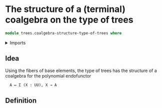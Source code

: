 # The structure of a (terminal) coalgebra on the type of trees

```agda
module trees.coalgebra-structure-type-of-trees where
```

<details><summary>Imports</summary>

```agda

```

</details>

## Idea

Using the fibers of base elements, the type of trees has the structure of a
coalgebra for the polynomial endofunctor

```md
  A ↦ Σ (X : UU), X → A
```

## Definition

```agda

```
